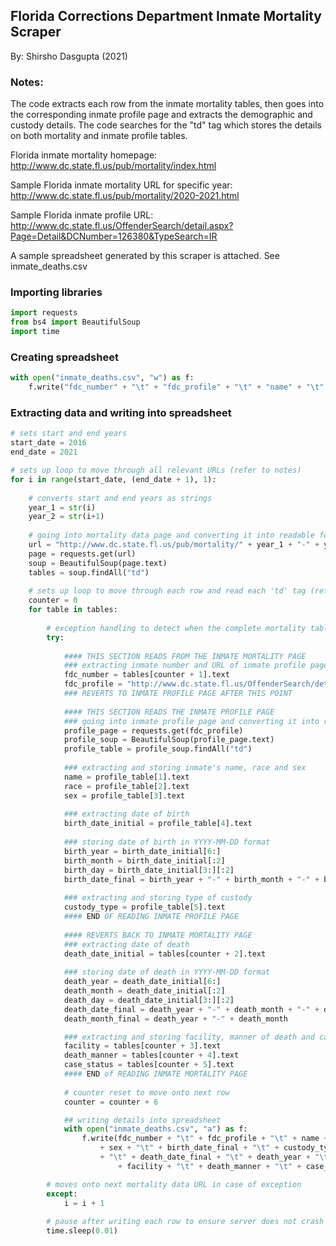 ## Florida Corrections Department Inmate Mortality Scraper

By: Shirsho Dasgupta (2021)

### Notes: 

The code extracts each row from the inmate mortality tables, then goes into the corresponding inmate profile page and extracts the demographic and custody details. 
The code searches for the "td" tag which stores the details on both mortality and inmate profile tables.

Florida inmate mortality homepage: http://www.dc.state.fl.us/pub/mortality/index.html

Sample Florida inmate mortality URL for specific year: http://www.dc.state.fl.us/pub/mortality/2020-2021.html

Sample Florida inmate profile URL: http://www.dc.state.fl.us/OffenderSearch/detail.aspx?Page=Detail&DCNumber=126380&TypeSearch=IR

A sample spreadsheet generated by this scraper is attached. See inmate_deaths.csv

### Importing libraries


```python
import requests
from bs4 import BeautifulSoup
import time
```

### Creating spreadsheet


```python
with open("inmate_deaths.csv", "w") as f:
    f.write("fdc_number" + "\t" + "fdc_profile" + "\t" + "name" + "\t" + "race" + "\t" + "sex" + "\t" + "birth_date" + "\t" + "custody_type" + "\t" + "death_date" + "\t" + "death_year" + "\t" + "death_month_year" + "\t" + "facility" + "\t" + "death_manner" + "\t" + "case_status" + "\n")
```

### Extracting data and writing into spreadsheet


```python
# sets start and end years
start_date = 2016
end_date = 2021

# sets up loop to move through all relevant URLs (refer to notes)
for i in range(start_date, (end_date + 1), 1):
    
    # converts start and end years as strings 
    year_1 = str(i)
    year_2 = str(i+1)
    
    # going into mortality data page and converting it into readable form 
    url = "http://www.dc.state.fl.us/pub/mortality/" + year_1 + "-" + year_2 + ".html"
    page = requests.get(url)
    soup = BeautifulSoup(page.text)
    tables = soup.findAll("td")
    
    # sets up loop to move through each row and read each 'td' tag (refer to notes)
    counter = 0
    for table in tables:
        
        # exception handling to detect when the complete mortality table has been read
        try:
            
            #### THIS SECTION READS FROM THE INMATE MORTALITY PAGE
            ### extracting inmate number and URL of inmate profile page
            fdc_number = tables[counter + 1].text
            fdc_profile = "http://www.dc.state.fl.us/OffenderSearch/detail.aspx?Page=Detail&DCNumber=" + fdc_number + "&TypeSearch=IR"
            ### REVERTS TO INMATE PROFILE PAGE AFTER THIS POINT
            
            #### THIS SECTION READS THE INMATE PROFILE PAGE 
            ### going into inmate profile page and converting it into readable form
            profile_page = requests.get(fdc_profile)
            profile_soup = BeautifulSoup(profile_page.text)
            profile_table = profile_soup.findAll("td")
            
            ### extracting and storing inmate's name, race and sex
            name = profile_table[1].text
            race = profile_table[2].text
            sex = profile_table[3].text
            
            ### extracting date of birth
            birth_date_initial = profile_table[4].text
            
            ### storing date of birth in YYYY-MM-DD format
            birth_year = birth_date_initial[6:]
            birth_month = birth_date_initial[:2]
            birth_day = birth_date_initial[3:][:2]
            birth_date_final = birth_year + "-" + birth_month + "-" + birth_day
            
            ### extracting and storing type of custody 
            custody_type = profile_table[5].text
            #### END OF READING INMATE PROFILE PAGE
            
            #### REVERTS BACK TO INMATE MORTALITY PAGE
            ### extracting date of death
            death_date_initial = tables[counter + 2].text
            
            ### storing date of death in YYYY-MM-DD format
            death_year = death_date_initial[6:]
            death_month = death_date_initial[:2]
            death_day = death_date_initial[3:][:2]
            death_date_final = death_year + "-" + death_month + "-" + death_day
            death_month_final = death_year + "-" + death_month

            ### extracting and storing facility, manner of death and case status
            facility = tables[counter + 3].text
            death_manner = tables[counter + 4].text
            case_status = tables[counter + 5].text
            #### END of READING INMATE MORTALITY PAGE
            
            # counter reset to move onto next row
            counter = counter + 6

            ## writing details into spreadsheet
            with open("inmate_deaths.csv", "a") as f:
                f.write(fdc_number + "\t" + fdc_profile + "\t" + name + "\t" + race + "\t" 
                    + sex + "\t" + birth_date_final + "\t" + custody_type 
                    + "\t" + death_date_final + "\t" + death_year + "\t" + death_month_final + "\t"
                        + facility + "\t" + death_manner + "\t" + case_status + "\n")

        # moves onto next mortality data URL in case of exception
        except:
            i = i + 1
        
        # pause after writing each row to ensure server does not crash or access is not blocked off 
        time.sleep(0.01)

```
